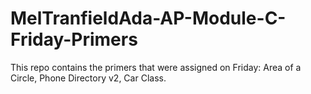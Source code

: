 # MelTranfieldAda-AP-Module-C-Friday-Primers

This repo contains the primers that were assigned on Friday: Area of a Circle, Phone Directory v2, Car Class.
